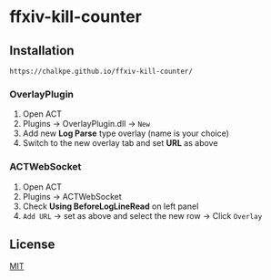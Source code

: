 # ffxiv-kill-counter

## Installation

```url
https://chalkpe.github.io/ffxiv-kill-counter/
```

### OverlayPlugin

1. Open ACT
1. Plugins → OverlayPlugin.dll → `New`
1. Add new **Log Parse** type overlay (name is your choice)
1. Switch to the new overlay tab and set **URL** as above

### ACTWebSocket

1. Open ACT
1. Plugins → ACTWebSocket
1. Check **Using BeforeLogLineRead** on left panel
1. `Add URL` → set as above and select the new row → Click `Overlay`

## License

[MIT](LICENSE)